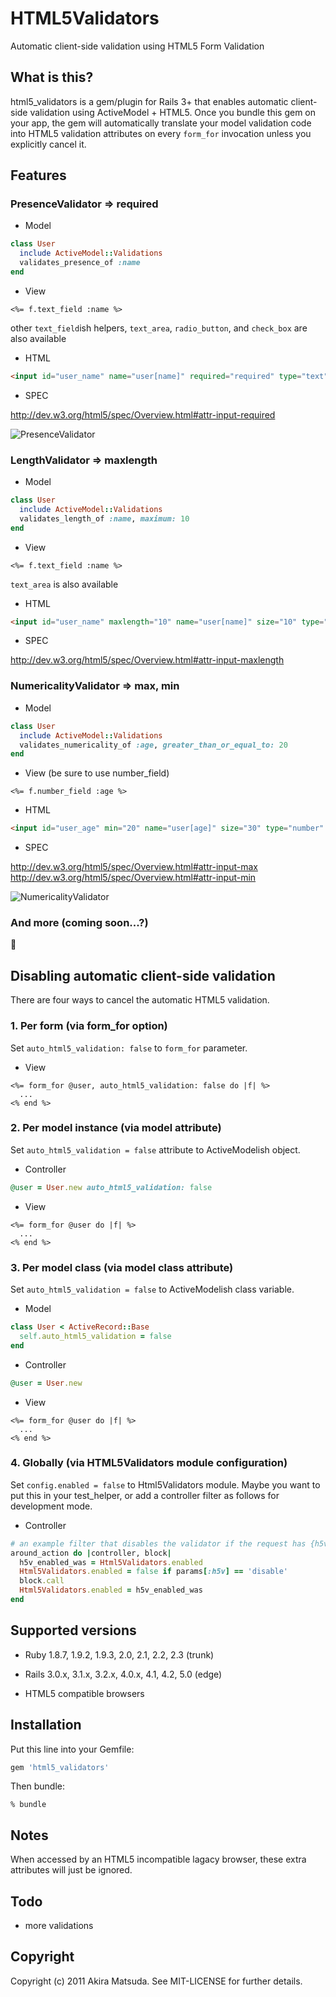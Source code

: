 # HTML5Validators

Automatic client-side validation using HTML5 Form Validation

## What is this?

html5_validators is a gem/plugin for Rails 3+ that enables automatic client-side
validation using ActiveModel + HTML5. Once you bundle this gem on your app,
the gem will automatically translate your model validation code into HTML5
validation attributes on every `form_for` invocation unless you explicitly
cancel it.

## Features

### PresenceValidator => required

* Model
```ruby
class User
  include ActiveModel::Validations
  validates_presence_of :name
end
```

* View
```erb
<%= f.text_field :name %>
```
other `text_field`ish helpers, `text_area`, `radio_button`, and `check_box` are also available

* HTML
```html
<input id="user_name" name="user[name]" required="required" type="text" />
```

* SPEC

http://dev.w3.org/html5/spec/Overview.html#attr-input-required

![PresenceValidator](https://raw.githubusercontent.com/amatsuda/html5_validators/0928dc13fdd1a7746deed9a9cf7e865e13039df8/assets/presence.png)

### LengthValidator => maxlength

* Model
```ruby
class User
  include ActiveModel::Validations
  validates_length_of :name, maximum: 10
end
```

* View
```erb
<%= f.text_field :name %>
```
`text_area` is also available

* HTML
```html
<input id="user_name" maxlength="10" name="user[name]" size="10" type="text" />
```

* SPEC

http://dev.w3.org/html5/spec/Overview.html#attr-input-maxlength

### NumericalityValidator => max, min

* Model
```ruby
class User
  include ActiveModel::Validations
  validates_numericality_of :age, greater_than_or_equal_to: 20
end
```

* View (be sure to use number_field)
```erb
<%= f.number_field :age %>
```

* HTML
```html
<input id="user_age" min="20" name="user[age]" size="30" type="number" />
```

* SPEC

http://dev.w3.org/html5/spec/Overview.html#attr-input-max
http://dev.w3.org/html5/spec/Overview.html#attr-input-min

![NumericalityValidator](https://raw.githubusercontent.com/amatsuda/html5_validators/0928dc13fdd1a7746deed9a9cf7e865e13039df8/assets/numericality.png)

### And more (coming soon...?)
:construction:

## Disabling automatic client-side validation

There are four ways to cancel the automatic HTML5 validation.

### 1. Per form (via form_for option)

Set `auto_html5_validation: false` to `form_for` parameter.

* View
```erb
<%= form_for @user, auto_html5_validation: false do |f| %>
  ...
<% end %>
```

### 2. Per model instance (via model attribute)

Set `auto_html5_validation = false` attribute to ActiveModelish object.

* Controller
```ruby
@user = User.new auto_html5_validation: false
```

* View
```erb
<%= form_for @user do |f| %>
  ...
<% end %>
```

### 3. Per model class (via model class attribute)

Set `auto_html5_validation = false` to ActiveModelish class variable.

* Model
```ruby
class User < ActiveRecord::Base
  self.auto_html5_validation = false
end
```

* Controller
```ruby
@user = User.new
```

* View
```erb
<%= form_for @user do |f| %>
  ...
<% end %>
```

### 4. Globally (via HTML5Validators module configuration)

Set `config.enabled = false` to Html5Validators module.
Maybe you want to put this in your test_helper, or add a controller filter as
follows for development mode.

* Controller
```ruby
# an example filter that disables the validator if the request has {h5v: 'disable'} params
around_action do |controller, block|
  h5v_enabled_was = Html5Validators.enabled
  Html5Validators.enabled = false if params[:h5v] == 'disable'
  block.call
  Html5Validators.enabled = h5v_enabled_was
end
```

## Supported versions

* Ruby 1.8.7, 1.9.2, 1.9.3, 2.0, 2.1, 2.2, 2.3 (trunk)

* Rails 3.0.x, 3.1.x, 3.2.x, 4.0.x, 4.1, 4.2, 5.0 (edge)

* HTML5 compatible browsers


## Installation

Put this line into your Gemfile:
```ruby
gem 'html5_validators'
```

Then bundle:
```
% bundle
```

## Notes

When accessed by an HTML5 incompatible lagacy browser, these extra attributes
will just be ignored.

## Todo

* more validations


## Copyright

Copyright (c) 2011 Akira Matsuda. See MIT-LICENSE for further details.
